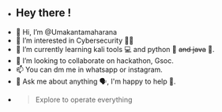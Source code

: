 - <h2>Hey there !</h2>
- 👋 Hi, I’m @Umakantamaharana
- 👀 I’m interested in Cybersecurity 👨‍💻
- 🌱 I’m currently learning kali tools 💻 and python 🐍 ~~and java~~ 🥀.
- 💞️ I’m looking to collaborate on hackathon, Gsoc.
- 📫 You can dm me in whatsapp or instagram.
- 🙂 Ask me about anything 🗣️, I'm happy to help 💙.
- > Explore to operate everything
<!---
Umakantamaharana/Umakantamaharana is a ✨ special ✨ repository because its `README.md` (this file) appears on your GitHub profile.
You can click the Preview link to take a look at your changes.
--->
